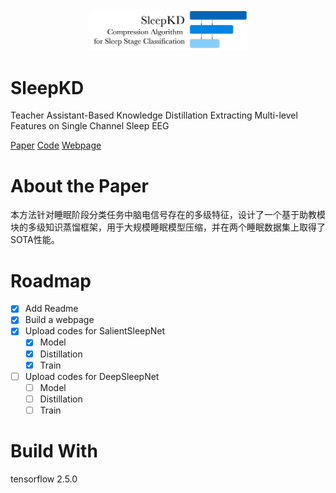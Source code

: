 <div align="center">
    <img src="./img/SleepKD.png" alt="main" width="50%" height="50%" style="zoom: 33%;" />
</div>

# SleepKD 
Teacher Assistant-Based Knowledge Distillation Extracting Multi-level Features on Single Channel Sleep EEG

[Paper](https://www.ijcai.org/proceedings/2023/0439.pdf)
[Code](https://github.com/HychaoWang/SleepKD)
[Webpage](https://hychaowang.github.io/SleepKD)

# About the Paper

本方法针对睡眠阶段分类任务中脑电信号存在的多级特征，设计了一个基于助教模块的多级知识蒸馏框架，用于大规模睡眠模型压缩，并在两个睡眠数据集上取得了SOTA性能。


# Roadmap
- [x] Add Readme
- [x] Build a webpage
- [x] Upload codes for SalientSleepNet
    - [x] Model
    - [x] Distillation
    - [x] Train
- [ ] Upload codes for DeepSleepNet
    - [ ] Model
    - [ ] Distillation
    - [ ] Train

# Build With
tensorflow 2.5.0
